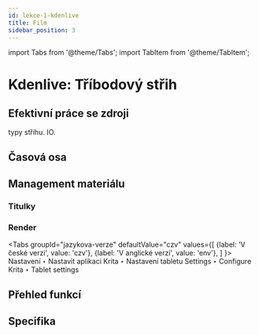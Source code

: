 ```yaml
---
id: lekce-1-kdenlive
title: Film
sidebar_position: 3
---
```

import Tabs from '@theme/Tabs';
import TabItem from '@theme/TabItem';

# Kdenlive: Tříbodový střih

## Efektivní práce se zdroji
typy střihu. IO.
## Časová osa
## Management materiálu


### Titulky
### Render
<Tabs
  groupId="jazykova-verze"
  defaultValue="czv"
  values={[
    {label: 'V české verzi', value: 'czv'},
    {label: 'V anglické verzi', value: 'env'},
  ]
}>
<TabItem value="czv">Nastavení ‣ Nastavit aplikaci Krita ‣ Nastavení tabletu</TabItem>
<TabItem value="env">Settings ‣ Configure Krita ‣ Tablet settings </TabItem>
</Tabs>


## Přehled funkcí

## Specifika
